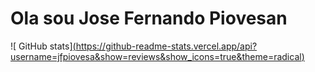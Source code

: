 # Ola sou Jose Fernando Piovesan 

![ GitHub stats][(https://github-readme-stats.vercel.app/api?username=jfpiovesa&show=reviews&show_icons=true&theme=radical)](https://github.com/anuraghazra/github-readme-stats)
